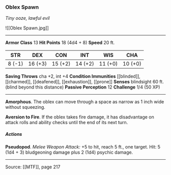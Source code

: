 ### Oblex Spawn
_Tiny ooze, lawful evil_

![[Oblex Spawn.jpg]]




---

**Armor Class** 13
**Hit Points** 18 (4d4 + 8)
**Speed** 20 ft.

| STR     | DEX     | CON     | INT     | WIS     | CHA     |
|---------|---------|---------|---------|---------|---------|
| 8 (-1) | 16 (+3) | 15 (+2) | 14 (+2) | 11 (+0) | 10 (+0) |

**Saving Throws** cha +2, int +4
**Condition Immunities** [[blinded]], [[charmed]], [[deafened]], [[exhaustion]], [[prone]]
**Senses** blindsight 60 ft. (blind beyond this distance)
**Passive Perception** 12
**Challenge** 1/4 (50 XP)

---

**Amorphous**. The oblex can move through a space as narrow as 1 inch wide without squeezing.

**Aversion to Fire**. If the oblex takes fire damage, it has disadvantage on attack rolls and ability checks until the end of its next turn.

##### Actions
**Pseudopod**. _Melee Weapon Attack:_ +5 to hit, reach 5 ft., one target. Hit: 5 (1d4 + 3) bludgeoning damage plus 2 (1d4) psychic damage.


---

Source: [[MTF]], page 217